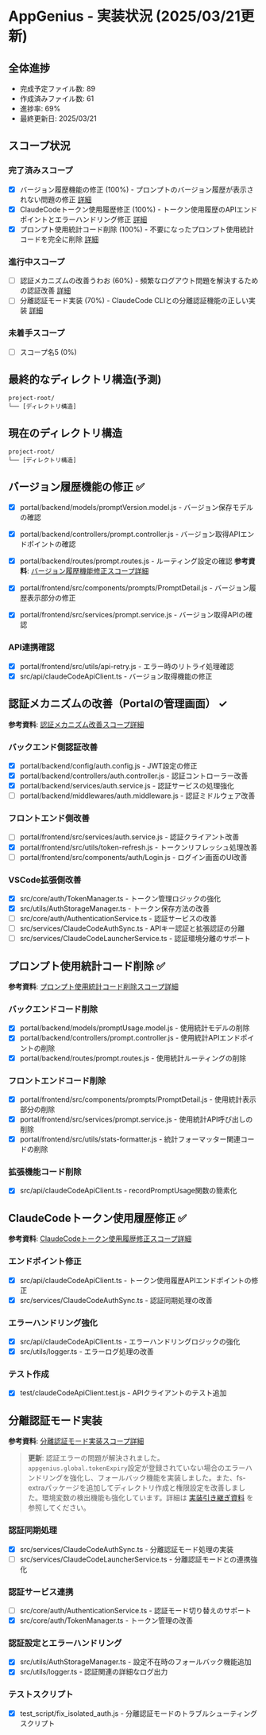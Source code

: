 # AppGenius - 実装状況 (2025/03/21更新)

## 全体進捗
- 完成予定ファイル数: 89
- 作成済みファイル数: 61
- 進捗率: 69%
- 最終更新日: 2025/03/21

## スコープ状況

### 完了済みスコープ
- [x] バージョン履歴機能の修正 (100%) - プロンプトのバージョン履歴が表示されない問題の修正 [詳細](/docs/scopes/version-history-fix-scope.md)
- [x] ClaudeCodeトークン使用履歴修正 (100%) - トークン使用履歴のAPIエンドポイントとエラーハンドリング修正 [詳細](/docs/scopes/claudecode-token-usage-fix-scope.md)
- [x] プロンプト使用統計コード削除 (100%) - 不要になったプロンプト使用統計コードを完全に削除 [詳細](/docs/scopes/prompt-usage-stats-removal-scope.md)

### 進行中スコープ
- [ ] 認証メカニズムの改善うわお (60%) - 頻繁なログアウト問題を解決するための認証改善 [詳細](/docs/scopes/auth-mechanism-improvement-scope.md)
- [ ] 分離認証モード実装 (70%) - ClaudeCode CLIとの分離認証機能の正しい実装 [詳細](/docs/scopes/isolated-auth-implementation-scope.md)

### 未着手スコープ
- [ ] スコープ名5 (0%)

## 最終的なディレクトリ構造(予測)
```
project-root/
└── [ディレクトリ構造]
```

## 現在のディレクトリ構造
```
project-root/
└── [ディレクトリ構造]
```

## バージョン履歴機能の修正 ✅
- [x] portal/backend/models/promptVersion.model.js - バージョン保存モデルの確認
- [x] portal/backend/controllers/prompt.controller.js - バージョン取得APIエンドポイントの確認
- [x] portal/backend/routes/prompt.routes.js - ルーティング設定の確認
**参考資料**: [バージョン履歴機能修正スコープ詳細](/docs/scopes/version-history-fix-scope.md)

- [x] portal/frontend/src/components/prompts/PromptDetail.js - バージョン履歴表示部分の修正
- [x] portal/frontend/src/services/prompt.service.js - バージョン取得APIの確認

### API連携確認
- [x] portal/frontend/src/utils/api-retry.js - エラー時のリトライ処理確認
- [x] src/api/claudeCodeApiClient.ts - バージョン取得機能の修正

## 認証メカニズムの改善（Portalの管理画面） ✓

**参考資料**: [認証メカニズム改善スコープ詳細](/docs/scopes/auth-mechanism-improvement-scope.md)

### バックエンド側認証改善
- [x] portal/backend/config/auth.config.js - JWT設定の修正
- [x] portal/backend/controllers/auth.controller.js - 認証コントローラー改善
- [x] portal/backend/services/auth.service.js - 認証サービスの処理強化
- [ ] portal/backend/middlewares/auth.middleware.js - 認証ミドルウェア改善

### フロントエンド側改善
- [ ] portal/frontend/src/services/auth.service.js - 認証クライアント改善
- [x] portal/frontend/src/utils/token-refresh.js - トークンリフレッシュ処理改善
- [ ] portal/frontend/src/components/auth/Login.js - ログイン画面のUI改善

### VSCode拡張側改善
- [x] src/core/auth/TokenManager.ts - トークン管理ロジックの強化
- [x] src/utils/AuthStorageManager.ts - トークン保存方法の改善
- [ ] src/core/auth/AuthenticationService.ts - 認証サービスの改善
- [ ] src/services/ClaudeCodeAuthSync.ts - APIキー認証と拡張認証の分離
- [ ] src/services/ClaudeCodeLauncherService.ts - 認証環境分離のサポート

## プロンプト使用統計コード削除 ✅

**参考資料**: [プロンプト使用統計コード削除スコープ詳細](/docs/scopes/prompt-usage-stats-removal-scope.md)

### バックエンドコード削除
- [x] portal/backend/models/promptUsage.model.js - 使用統計モデルの削除
- [x] portal/backend/controllers/prompt.controller.js - 使用統計APIエンドポイントの削除
- [x] portal/backend/routes/prompt.routes.js - 使用統計ルーティングの削除

### フロントエンドコード削除
- [x] portal/frontend/src/components/prompts/PromptDetail.js - 使用統計表示部分の削除
- [x] portal/frontend/src/services/prompt.service.js - 使用統計API呼び出しの削除
- [x] portal/frontend/src/utils/stats-formatter.js - 統計フォーマッター関連コードの削除

### 拡張機能コード削除
- [x] src/api/claudeCodeApiClient.ts - recordPromptUsage関数の簡素化

## ClaudeCodeトークン使用履歴修正 ✅

**参考資料**: [ClaudeCodeトークン使用履歴修正スコープ詳細](/docs/scopes/claudecode-token-usage-fix-scope.md)

### エンドポイント修正
- [x] src/api/claudeCodeApiClient.ts - トークン使用履歴APIエンドポイントの修正
- [x] src/services/ClaudeCodeAuthSync.ts - 認証同期処理の改善

### エラーハンドリング強化
- [x] src/api/claudeCodeApiClient.ts - エラーハンドリングロジックの強化
- [x] src/utils/logger.ts - エラーログ処理の改善

### テスト作成
- [x] test/claudeCodeApiClient.test.js - APIクライアントのテスト追加

## 分離認証モード実装

**参考資料**: [分離認証モード実装スコープ詳細](/docs/scopes/isolated-auth-implementation-scope.md)

> **更新**: 認証エラーの問題が解決されました。`appgenius.global.tokenExpiry`設定が登録されていない場合のエラーハンドリングを強化し、フォールバック機能を実装しました。また、fs-extraパッケージを追加してディレクトリ作成と権限設定を改善しました。環境変数の検出機能も強化しています。詳細は [実装引き継ぎ資料](/docs/implementation_handover.md) を参照してください。

### 認証同期処理
- [x] src/services/ClaudeCodeAuthSync.ts - 分離認証モード処理の実装
- [ ] src/services/ClaudeCodeLauncherService.ts - 分離認証モードとの連携強化

### 認証サービス連携
- [ ] src/core/auth/AuthenticationService.ts - 認証モード切り替えのサポート
- [x] src/core/auth/TokenManager.ts - トークン管理の改善

### 認証設定とエラーハンドリング
- [x] src/utils/AuthStorageManager.ts - 設定不在時のフォールバック機能追加
- [x] src/utils/logger.ts - 認証関連の詳細なログ出力

### テストスクリプト
- [x] test_script/fix_isolated_auth.js - 分離認証モードのトラブルシューティングスクリプト